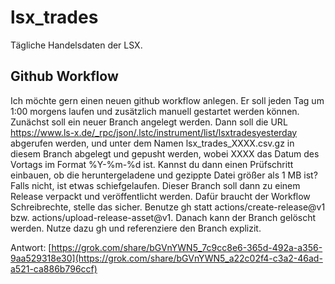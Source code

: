 # lsx_trades

Tägliche Handelsdaten der LSX.

## Github Workflow

Ich möchte gern einen neuen github workflow anlegen. 
Er soll jeden Tag um 1:00 morgens laufen und zusätzlich manuell gestartet werden können.
Zunächst soll ein neuer Branch angelegt werden.
Dann soll die URL https://www.ls-x.de/_rpc/json/.lstc/instrument/list/lsxtradesyesterday abgerufen werden, und unter dem Namen lsx_trades_XXXX.csv.gz in diesem Branch abgelegt und gepusht werden, wobei XXXX das Datum des Vortags im Format %Y-%m-%d ist.
Kannst du dann einen Prüfschritt einbauen, ob die heruntergeladene und gezippte Datei größer als 1 MB ist? Falls nicht, ist etwas schiefgelaufen.
Dieser Branch soll dann zu einem Release verpackt und veröffentlicht werden. Dafür braucht der Workflow Schreibrechte, stelle das sicher. Benutze gh statt actions/create-release@v1 bzw. actions/upload-release-asset@v1.
Danach kann der Branch gelöscht werden. Nutze dazu gh und referenziere den Branch explizit.

Antwort: [https://grok.com/share/bGVnYWN5_7c9cc8e6-365d-492a-a356-9aa529318e30](https://grok.com/share/bGVnYWN5_a22c02f4-c3a2-46ad-a521-ca886b796ccf)


